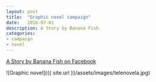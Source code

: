 ```yaml
---
layout: post
title:  "Graphic novel campaign"
date:   2016-07-01
description: A Story by Banana Fish.
categories:
- campaign
- novel
---
```


[A Story by Banana Fish on Facebook][fb]

![Graphic novel]({{ site.url }}/assets/images/telenovela.jpg)

[fb]: https://www.facebook.com/pg/bananafishzapatos/photos/?tab=album&album_id=823316977767996
